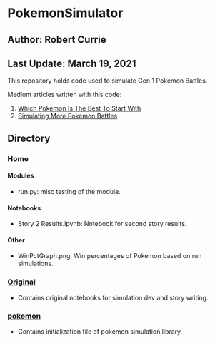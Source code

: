 # PokemonSimulator
## Author: Robert Currie
## Last Update: March 19, 2021

This repository holds code used to simulate Gen 1 Pokemon Battles. 

Medium articles written with this code:
1. [Which Pokemon Is The Best To Start With](https://medium.com/@robert.art.currie/which-pok%C3%A9mon-is-the-best-to-start-with-804e684bef60)
2. [Simulating More Pokemon Battles](https://medium.com/@robert.art.currie/simulating-more-pok%C3%A9mon-battles-3bf100fd476c)

## Directory
### Home
#### Modules
* run.py: misc testing of the module.
#### Notebooks
* Story 2 Results.ipynb: Notebook for second story results. 
#### Other
* WinPctGraph.png: Win percentages of Pokemon based on run simulations. 
### [Original](/Original/) 
* Contains original notebooks for simulation dev and story writing. 
### [pokemon](/pokemon/)
* Contains initialization file of pokemon simulation library.

